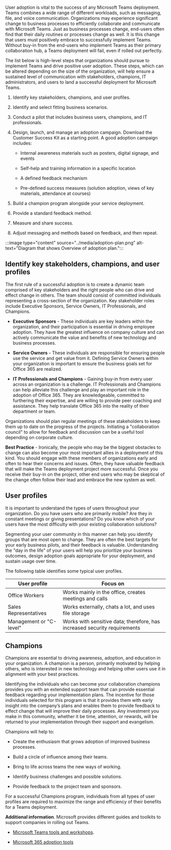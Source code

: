 User adoption is vital to the success of any Microsoft Teams deployment. Teams combines a wide range of different workloads, such as messaging, file, and voice communication. Organizations may experience significant change to business processes to efficiently collaborate and communicate with Microsoft Teams. Just as business processes change, end-users often find that their daily routines or processes change as well. It is this change that users must positively embrace to successfully implement Teams. Without buy-in from the end-users who implement Teams as their primary collaboration hub, a Teams deployment will fail, even if rolled out perfectly.

The list below is high-level steps that organizations should pursue to implement Teams and drive positive user adoption. These steps, which can be altered depending on the size of the organization, will help ensure a sustained level of communication with stakeholders, champions, IT administrators, and users to land a successful deployment for Microsoft Teams.

1. Identify key stakeholders, champions, and user profiles.

2. Identify and select fitting business scenarios.

3. Conduct a pilot that includes business users, champions, and IT professionals.

4. Design, launch, and manage an adoption campaign. Download the Customer Success Kit as a starting point. A good adoption campaign includes:

	- Internal awareness materials such as posters, digital signage, and events

	- Self-help and training information in a specific location

	- A defined feedback mechanism

	- Pre-defined success measures (solution adoption, views of key materials, attendance at courses)

5. Build a champion program alongside your service deployment.

6. Provide a standard feedback method.

7. Measure and share success.

8. Adjust messaging and methods based on feedback, and then repeat.

:::image type="content" source="../media/adoption-plan.png" alt-text="Diagram that shows Overview of adoption plan.":::

## Identify key stakeholders, champions, and user profiles

The first rule of a successful adoption is to create a dynamic team comprised of key stakeholders and the right people who can drive and effect change in others. The team should consist of committed individuals representing a cross-section of the organization. Key stakeholder roles include Executive Sponsors, Service Owners, IT Professionals, and Champions.

- **Executive Sponsors** - These individuals are key leaders within the organization, and their participation is essential in driving employee adoption. They have the greatest influence on company culture and can actively communicate the value and benefits of new technology and business processes.

- **Service Owners** - These individuals are responsible for ensuring people use the service and get value from it. Defining Service Owners within your organization is important to ensure the business goals set for Office 365 are realized.

- **IT Professionals and Champions** - Gaining buy-in from every user across an organization is a challenge. IT Professionals and Champions can help alleviate this challenge and play an important role in the adoption of Office 365. They are knowledgeable, committed to furthering their expertise, and are willing to provide peer coaching and assistance. They help translate Office 365 into the reality of their department or team.

Organizations should plan regular meetings of these stakeholders to keep them up to date on the progress of the projects. Initiating a "collaboration council" to allow for feedback and discussion can be a useful tool depending on corporate culture.

**Best Practice** - Ironically, the people who may be the biggest obstacles to change can also become your most important allies in a deployment of this kind. You should engage with these members of organizations early and often to hear their concerns and issues. Often, they have valuable feedback that will make the Teams deployment project more successful. Once you receive their buy-in on the project, other end users who may be skeptical of the change often follow their lead and embrace the new system as well.

## User profiles

It is important to understand the types of users throughout your organization. Do you have users who are primarily mobile? Are they in constant meetings or giving presentations? Do you know which of your users have the most difficulty with your existing collaboration solutions? 

Segmenting your user community in this manner can help you identify groups that are most open to change. They are often the best targets for your early business pilots, and their feedback is valuable. Understanding the "day in the life" of your users will help you prioritize your business outcomes, design adoption goals appropriate for your deployment, and sustain usage over time.

The following table identifies some typical user profiles.

| **User profile**        | **Focus on**                                                              |
|-------------------------|---------------------------------------------------------------------------|
| Office Workers          | Works mainly in the office, creates meetings and calls                    |
| Sales Representatives   | Works externally, chats a lot, and uses file storage                      |
| Management or "C-level" | Works with sensitive data; therefore, has increased security requirements |

## Champions

Champions are essential to driving awareness, adoption, and education in your organization. A champion is a person, primarily motivated by helping others, who is interested in new technology and helping other users use it in alignment with your best practices. 

Identifying the individuals who can become your collaboration champions provides you with an extended support team that can provide essential feedback regarding your implementation plans. The incentive for those individuals selected for this program is that it provides them with early insight into the company’s plans and enables them to provide feedback to effect change that will improve their daily processes. Any investment you make in this community, whether it be time, attention, or rewards, will be returned to your implementation through their support and evangelism.

Champions will help to:

- Create the enthusiasm that grows adoption of improved business processes.

- Build a circle of influence among their teams.

- Bring to life across teams the new ways of working.

- Identify business challenges and possible solutions.

- Provide feedback to the project team and sponsors.

For a successful Champions program, individuals from all types of user profiles are required to maximize the range and efficiency of their benefits for a Teams deployment.

**Additional information**. Microsoft provides different guides and toolkits to support companies in rolling out Teams. 
- [Microsoft Teams tools and workshops](/MicrosoftTeams/planning-workshop-practical-guide?azure-portal=true).

- [Microsoft 365 adoption tools](https://adoption.microsoft.com/?azure-portal=true)